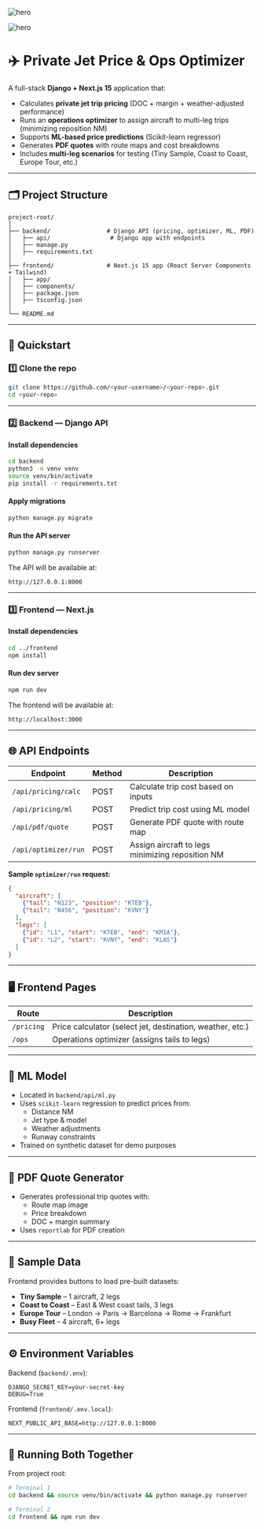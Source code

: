 ![hero](JetCalc.png)

![hero](OperationsOptimizer.png)


# ✈️ Private Jet Price & Ops Optimizer

A full-stack **Django + Next.js 15** application that:

- Calculates **private jet trip pricing** (DOC + margin + weather-adjusted performance)
- Runs an **operations optimizer** to assign aircraft to multi-leg trips (minimizing reposition NM)
- Supports **ML-based price predictions** (Scikit-learn regressor)
- Generates **PDF quotes** with route maps and cost breakdowns
- Includes **multi-leg scenarios** for testing (Tiny Sample, Coast to Coast, Europe Tour, etc.)

---

## 🗂 Project Structure

```
project-root/
│
├── backend/                # Django API (pricing, optimizer, ML, PDF)
│   ├── api/                 # Django app with endpoints
│   ├── manage.py
│   ├── requirements.txt
│
├── frontend/               # Next.js 15 app (React Server Components + Tailwind)
│   ├── app/
│   ├── components/
│   ├── package.json
│   ├── tsconfig.json
│
└── README.md
```

---

## 🚀 Quickstart

### 1️⃣ Clone the repo
```bash
git clone https://github.com/<your-username>/<your-repo>.git
cd <your-repo>
```

---

### 2️⃣ Backend — Django API

#### Install dependencies
```bash
cd backend
python3 -m venv venv
source venv/bin/activate
pip install -r requirements.txt
```

#### Apply migrations
```bash
python manage.py migrate
```

#### Run the API server
```bash
python manage.py runserver
```
The API will be available at:
```
http://127.0.0.1:8000
```

---

### 3️⃣ Frontend — Next.js

#### Install dependencies
```bash
cd ../frontend
npm install
```

#### Run dev server
```bash
npm run dev
```
The frontend will be available at:
```
http://localhost:3000
```

---

## 🌐 API Endpoints

| Endpoint                | Method | Description |
|-------------------------|--------|-------------|
| `/api/pricing/calc`     | POST   | Calculate trip cost based on inputs |
| `/api/pricing/ml`       | POST   | Predict trip cost using ML model |
| `/api/pdf/quote`        | POST   | Generate PDF quote with route map |
| `/api/optimizer/run`    | POST   | Assign aircraft to legs minimizing reposition NM |

**Sample `optimizer/run` request:**
```json
{
  "aircraft": [
    {"tail": "N123", "position": "KTEB"},
    {"tail": "N456", "position": "KVNY"}
  ],
  "legs": [
    {"id": "L1", "start": "KTEB", "end": "KMIA"},
    {"id": "L2", "start": "KVNY", "end": "KLAS"}
  ]
}
```

---

## 🖥 Frontend Pages

| Route         | Description |
|---------------|-------------|
| `/pricing`    | Price calculator (select jet, destination, weather, etc.) |
| `/ops`        | Operations optimizer (assigns tails to legs) |

---

## 🧠 ML Model

- Located in `backend/api/ml.py`
- Uses `scikit-learn` regression to predict prices from:
  - Distance NM
  - Jet type & model
  - Weather adjustments
  - Runway constraints
- Trained on synthetic dataset for demo purposes

---

## 📄 PDF Quote Generator

- Generates professional trip quotes with:
  - Route map image
  - Price breakdown
  - DOC + margin summary
- Uses `reportlab` for PDF creation

---

## 🧪 Sample Data

Frontend provides buttons to load pre-built datasets:

- **Tiny Sample** – 1 aircraft, 2 legs
- **Coast to Coast** – East & West coast tails, 3 legs
- **Europe Tour** – London → Paris → Barcelona → Rome → Frankfurt
- **Busy Fleet** – 4 aircraft, 6+ legs

---

## ⚙️ Environment Variables

Backend (`backend/.env`):
```
DJANGO_SECRET_KEY=your-secret-key
DEBUG=True
```

Frontend (`frontend/.env.local`):
```
NEXT_PUBLIC_API_BASE=http://127.0.0.1:8000
```

---

## 🏁 Running Both Together

From project root:
```bash
# Terminal 1
cd backend && source venv/bin/activate && python manage.py runserver

# Terminal 2
cd frontend && npm run dev
```
